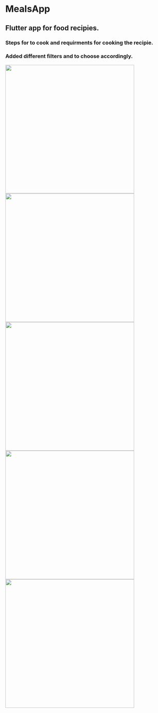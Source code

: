 # MealsApp
## Flutter app for food recipies.
### Steps for to cook and requirments for cooking the recipie.
### Added different filters and to choose accordingly.
 


<img src = "https://user-images.githubusercontent.com/64634366/112730101-a4836a00-8f55-11eb-928a-68a9e3d54db8.jpg" height="400">  <img src="https://user-images.githubusercontent.com/64634366/112730152-f2986d80-8f55-11eb-90c7-01c8892d0581.jpg" height="400"> <img src="https://user-images.githubusercontent.com/64634366/112730939-60469880-8f5a-11eb-997f-fd2323e2e46e.jpg" height="400">  <img src="https://user-images.githubusercontent.com/64634366/112730164-0d6ae200-8f56-11eb-8c4e-b2906c0dd59b.jpg" height="400"> <img src="https://user-images.githubusercontent.com/64634366/112730190-37240900-8f56-11eb-8826-cb4fc4704306.jpg" height="400">  
